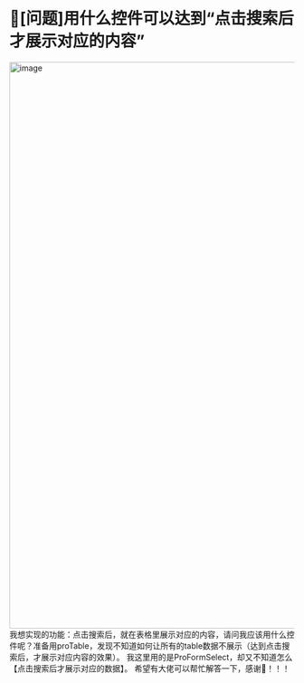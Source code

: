 # 🧐[问题]用什么控件可以达到“点击搜索后才展示对应的内容”

<img width="1002" alt="image" src="https://github.com/ant-design/pro-components/assets/32992310/d89bfba6-9d2c-45d6-a4bc-affa62db7a7d">
我想实现的功能：点击搜索后，就在表格里展示对应的内容，请问我应该用什么控件呢？准备用proTable，发现不知道如何让所有的table数据不展示（达到点击搜索后，才展示对应内容的效果）。
我这里用的是ProFormSelect，却又不知道怎么【点击搜索后才展示对应的数据】。
希望有大佬可以帮忙解答一下，感谢🙏！！！
